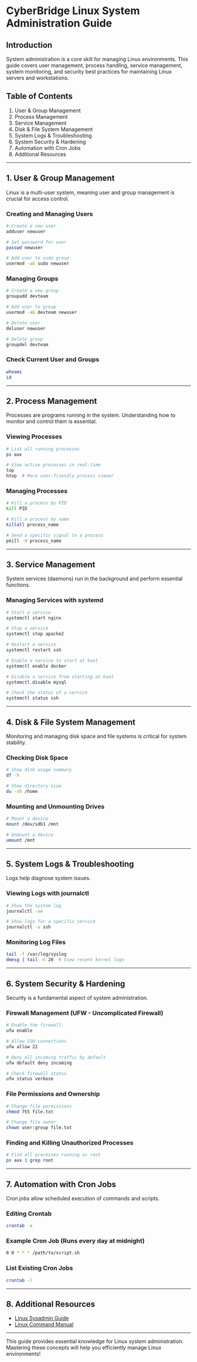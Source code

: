 # CyberBridge Linux System Administration Guide

## Introduction
System administration is a core skill for managing Linux environments. This guide covers user management, process handling, service management, system monitoring, and security best practices for maintaining Linux servers and workstations.

## Table of Contents
1. User & Group Management  
2. Process Management  
3. Service Management  
4. Disk & File System Management  
5. System Logs & Troubleshooting  
6. System Security & Hardening  
7. Automation with Cron Jobs  
8. Additional Resources  

---

## 1. User & Group Management
Linux is a multi-user system, meaning user and group management is crucial for access control.

### Creating and Managing Users
```bash
# Create a new user
adduser newuser

# Set password for user
passwd newuser

# Add user to sudo group
usermod -aG sudo newuser
```

### Managing Groups
```bash
# Create a new group
groupadd devteam

# Add user to group
usermod -aG devteam newuser

# Delete user
deluser newuser

# Delete group
groupdel devteam
```

### Check Current User and Groups
```bash
whoami
id
```

---

## 2. Process Management
Processes are programs running in the system. Understanding how to monitor and control them is essential.

### Viewing Processes
```bash
# List all running processes
ps aux

# View active processes in real-time
top
htop  # More user-friendly process viewer
```

### Managing Processes
```bash
# Kill a process by PID
kill PID

# Kill a process by name
killall process_name

# Send a specific signal to a process
pkill -9 process_name
```

---

## 3. Service Management
System services (daemons) run in the background and perform essential functions.

### Managing Services with systemd
```bash
# Start a service
systemctl start nginx

# Stop a service
systemctl stop apache2

# Restart a service
systemctl restart ssh

# Enable a service to start at boot
systemctl enable docker

# Disable a service from starting at boot
systemctl disable mysql

# Check the status of a service
systemctl status ssh
```

---

## 4. Disk & File System Management
Monitoring and managing disk space and file systems is critical for system stability.

### Checking Disk Space
```bash
# Show disk usage summary
df -h

# Show directory size
du -sh /home
```

### Mounting and Unmounting Drives
```bash
# Mount a device
mount /dev/sdb1 /mnt

# Unmount a device
umount /mnt
```

---

## 5. System Logs & Troubleshooting
Logs help diagnose system issues.

### Viewing Logs with journalctl
```bash
# Show the system log
journalctl -xe

# Show logs for a specific service
journalctl -u ssh
```

### Monitoring Log Files
```bash
tail -f /var/log/syslog
dmesg | tail -n 20  # View recent kernel logs
```

---

## 6. System Security & Hardening
Security is a fundamental aspect of system administration.

### Firewall Management (UFW - Uncomplicated Firewall)
```bash
# Enable the firewall
ufw enable

# Allow SSH connections
ufw allow 22

# Deny all incoming traffic by default
ufw default deny incoming

# Check firewall status
ufw status verbose
```

### File Permissions and Ownership
```bash
# Change file permissions
chmod 755 file.txt

# Change file owner
chown user:group file.txt
```

### Finding and Killing Unauthorized Processes
```bash
# Find all processes running as root
ps aux | grep root
```

---

## 7. Automation with Cron Jobs
Cron jobs allow scheduled execution of commands and scripts.

### Editing Crontab
```bash
crontab -e
```

### Example Cron Job (Runs every day at midnight)
```bash
0 0 * * * /path/to/script.sh
```

### List Existing Cron Jobs
```bash
crontab -l
```

---

## 8. Additional Resources
- [Linux Sysadmin Guide](https://www.tecmint.com/category/linux-administration/)
- [Linux Command Manual](https://linux.die.net/man/)

---

This guide provides essential knowledge for Linux system administration. Mastering these concepts will help you efficiently manage Linux environments!

